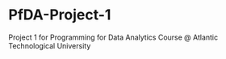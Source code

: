 # PfDA-Project-1
Project 1 for Programming for Data Analytics Course @ Atlantic Technological University
